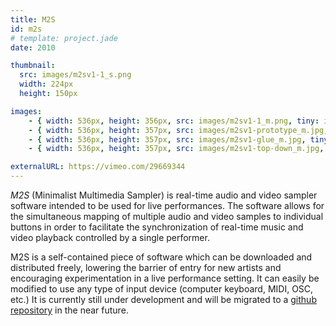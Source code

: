 ```yaml
---
title: M2S
id: m2s
# template: project.jade
date: 2010

thumbnail:
  src: images/m2sv1-1_s.png
  width: 224px
  height: 150px

images:
    - { width: 536px, height: 356px, src: images/m2sv1-1_m.png, tiny: images/m2sv1-1_t.png }
    - { width: 536px, height: 357px, src: images/m2sv1-prototype_m.jpg, tiny: images/m2sv1-prototype_t.jpg }
    - { width: 536px, height: 357px, src: images/m2sv1-glue_m.jpg, tiny: images/m2sv1-glue_t.jpg }
    - { width: 536px, height: 357px, src: images/m2sv1-top-down_m.jpg, tiny: images/m2sv1-top-down_t.jpg }

externalURL: https://vimeo.com/29669344
---
```


<em>M2S</em> (Minimalist Multimedia Sampler) is real-time audio and video sampler software intended to be used for live performances. The software allows for the simultaneous mapping of multiple audio and video samples to individual buttons in order to facilitate the synchronization of real-time music and video playback controlled by a single performer.

M2S is a self-contained piece of software which can be downloaded and distributed freely, lowering the barrier of entry for new artists and encouraging experimentation in a live performance setting. It can easily be modified to use any type of input device (computer keyboard, MIDI, OSC, etc.) It is currently still under development and will be migrated to a <a href="https://github.com/jessefulton/M2S">github repository</a> in the near future.
